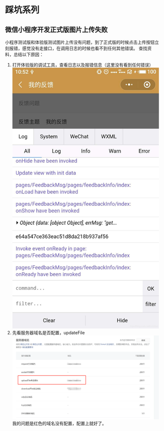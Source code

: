 # 踩坑系列
## 微信小程序开发正式版图片上传失败
小程序测试版和体验版测试图片上传没有问题，到了正式版的时候点击上传按钮立刻报错，感觉没有走接口，在调用日志的时候也看不到任何其他错误。
查找资料，总结以下原因：

1. 打开体验版的调试工具，查看日志以及报错信息（这里没有看到任何错误）
 ![img_1.png](img_1.png)
2. 先看服务器域名是否配置，updateFile
 ![img.png](img.png)
我的问题是红色的域名没有配置，配置上就好了。


